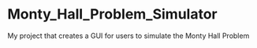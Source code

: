 # Monty_Hall_Problem_Simulator
My project that creates a GUI for users to simulate the Monty Hall Problem
